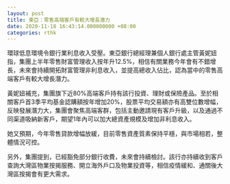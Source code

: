 ```yaml
---
layout: post
title: 東亞：零售高端客戶有較大增長潛力
date: 2020-11-18 16:43:14.000000000 +08:00
categories: rthk
---
```


環球低息環境令銀行業利息收入受壓。東亞銀行總經理兼個人銀行處主管黃妮妞指，集團上半年零售財富管理收入按年升12.5%，相信有關業務今年會有不錯增長，未來會持續開拓財富管理非利息收入，並提高總收入佔比，認為當中的零售高端客戶有較大增長潛力。

黃妮妞補充，集團旗下近80%高端客戶持有該行投資、理財或保險產品。至於相關客戶首3季平均基金認購額按年增加20%，股票平均交易額亦有高雙位數增幅，反映發展潛力大，集團會聚焦高端客群，包括主動邀請現有客戶升級，以及通過不同渠道吸納新客戶，期望1年內可以加大總資產規模及增加非利息收入。

她又預期，今年零售貸款增幅放緩，目前零售資產質素保持平穩，與市場相若，整體情況可控。

另外，集團提到，已經豁免部分銀行收費，未來會持續檢討。該行亦持續收到客戶查詢大灣區物業按揭服務、開立海外戶口及物業投資等，相信疫情緩和、通關後大灣區按揭會有更大需求。
